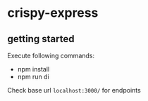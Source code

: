 ﻿# crispy-express

## getting started
Execute following commands:
- npm install
- npm run di

Check base url `localhost:3000/` for endpoints
